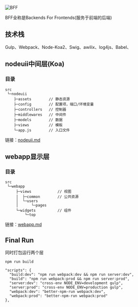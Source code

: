 ![BFF](https://dn-cnode.qbox.me/FgW3yn3utI7DnCZJBFk8h_5QLW6o)

BFF全称是Backends For Frontends(服务于前端的后端)

## 技术栈
Gulp、Webpack、Node-Koa2、Swig、awilix、log4js、Babel、

## nodeuii中间层(Koa)
### 目录

```
src
 └─nodeuii
    ├─assets        // 静态资源
    ├─config        // 配置项，端口/环境变量
    ├─controllers   // 控制器
    ├─middlewares   // 中间件
    ├─models        // 数据
    ├─views         // 模板
    └─app.js        // 入口文件
```

链接：[nodeuii.md](https://github.com/yizihan/Library/blob/master/webframwork/nodeuii.md)


## webapp显示层
### 目录

```
src
 └─webapp
     ├─views            // 视图
     │  ├─common        // 公共资源
     │  └─users     
     │      └─pages
     └─widgets          // 组件
         └─top
```

链接：[webapp.md](https://github.com/yizihan/Library/blob/master/webframwork/webapp.md)


## Final Run
同时打包运行两个层

```
npm run build
```
```
"scripts": {
  "build:dev": "npm run webpack:dev && npm run server:dev",
  "build": "npm run webpack:prod && npm run server:prod",
  "server:dev": "cross-env NODE_ENV=development gulp",
  "server:prod": "cross-env NODE_ENV=production gulp",
  "webpack:dev": "better-npm-run webpack:dev",
  "webpack:prod": "better-npm-run webpack:prod"
},
```
